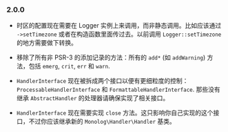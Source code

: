 ### 2.0.0

- 时区的配置现在需要在 Logger 实例上来调用，而非静态调用。比如应该通过 `->setTimezone` 或者在构造函数里面传过去。以前调用 `Logger::setTimezone` 的地方需要做下转换。

- 移除了所有非 PSR-3 的添加记录的方法：所有的 `add*` (如 `addWarning`) 方法，包括  `emerg`, `crit`, `err` 和 `warn`.

- `HandlerInterface` 现在被拆成两个接口以便有更细粒度的控制：`ProcessableHandlerInterface`  和
  `FormattableHandlerInterface`. 那些没有继承 `AbstractHandler` 的处理器请确保实现了相关接口。

- `HandlerInterface` 现在需要实现 `close` 方法。这只影响你自己实现的这个接口，不过你应该继承新的 `Monolog\Handler\Handler` 基类。
